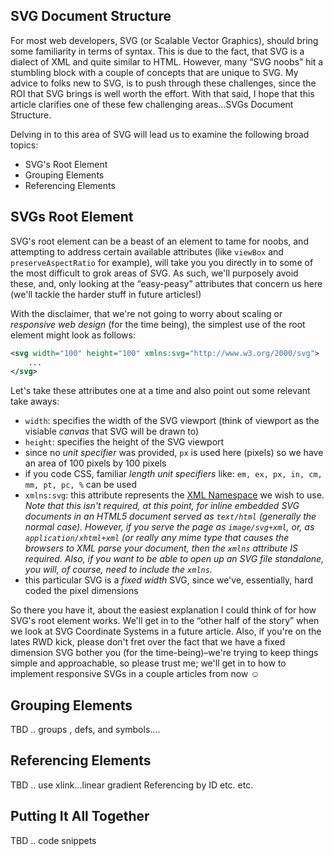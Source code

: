 ## SVG Document Structure

For most web developers, SVG (or Scalable Vector Graphics), should bring some familiarity in terms of syntax. This is due to the fact, that SVG is a dialect of XML and quite similar to HTML. However, many &ldquo;SVG noobs&rdquo; hit a stumbling block with a couple of concepts that are unique to SVG. My advice to folks new to SVG, is to push through these challenges, since the ROI that SVG brings is well worth the effort. With that said, I hope that this article clarifies one of these few challenging areas…SVGs Document Structure.

Delving in to this area of SVG will lead us to examine the following broad topics:

* SVG's Root Element
* Grouping Elements
* Referencing Elements

## SVGs Root Element

SVG's root element can be a beast of an element to tame for noobs, and attempting to address certain available attributes (like `viewBox` and `preserveAspectRatio` for example), will take you you directly in to some of the most difficult to grok areas of SVG. As such, we'll purposely avoid these, and, only looking at the &ldquo;easy-peasy&rdquo; attributes that concern us here (we'll tackle the harder stuff in future articles!)

With the disclaimer, that we're not going to worry about scaling or *responsive web design* (for the time being), the simplest use of the root element might look as follows:

```svg
<svg width="100" height="100" xmlns:svg="http://www.w3.org/2000/svg">
	...
</svg>
```

Let's take these attributes one at a time and also point out some relevant take aways:

* `width`: specifies the width of the SVG viewport (think of viewport as the visiable *canvas* that SVG will be drawn to)
* `height`: specifies the height of the SVG viewport
* since no *unit specifier* was provided, `px` is used here (pixels) so we have an area of 100 pixels by 100 pixels
* if you code CSS, familiar *length unit specifiers* like: `em, ex, px, in, cm, mm, pt, pc, %` can be used
* `xmlns:svg`: this attribute represents the [XML Namespace](http://www.w3.org/TR/2006/REC-xml-names-20060816/) we wish to use. *Note that this isn't required, at this point, for inline embedded SVG documents in an HTML5 document served as `text/html` (generally the normal case). However, if you serve the page as `image/svg+xml`, or, as `application/xhtml+xml` (or really any mime type that causes the browsers to XML parse your document, then the `xmlns` attribute IS required. Also, if you want to be able to open up an SVG file *standalone*, you will, of course, need to include the `xmlns`.*
* this particular SVG is a *fixed width* SVG, since we've, essentially, hard coded the pixel dimensions

So there you have it, about the easiest explanation I could think of for how SVG's root element works. We'll get in to the &ldquo;other half of the story&rdquo; when we look at SVG Coordinate Systems in a future article. Also, if you're on the lates RWD kick, please don't fret over the fact that we have a fixed dimension SVG bother you (for the time-being)–we're trying to keep things simple and approachable, so please trust me; we'll get in to how to implement responsive SVGs in a couple articles from now &#x263a;

## Grouping Elements

TBD .. groups <g>, defs, and symbols....

## Referencing Elements

TBD .. use xlink...linear gradient Referencing by ID etc. etc.


## Putting It All Together

TBD .. code snippets

